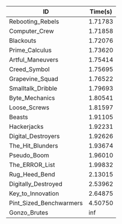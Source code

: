 |ID|Time(s)|
|-|-|
|Rebooting_Rebels|1.71783|
|Computer_Crew|1.71858|
|Blackouts|1.72076|
|Prime_Calculus|1.73620|
|Artful_Maneuvers|1.75414|
|Creed_Symbol|1.75695|
|Grapevine_Squad|1.76522|
|Smalltalk_Dribble|1.79693|
|Byte_Mechanics|1.80541|
|Loose_Screws|1.81597|
|Beasts|1.91105|
|Hackerjacks|1.92231|
|Digital_Destroyers|1.92626|
|The_Hit_Blunders|1.93674|
|Pseudo_Boom|1.96010|
|The_ERROR_List|1.99832|
|Rug_Heed_Bend|2.13015|
|Digitally_Destroyed|2.53962|
|Key_to_Innovation|2.64875|
|Pint_Sized_Benchwarmers|4.50750|
|Gonzo_Brutes|inf|
